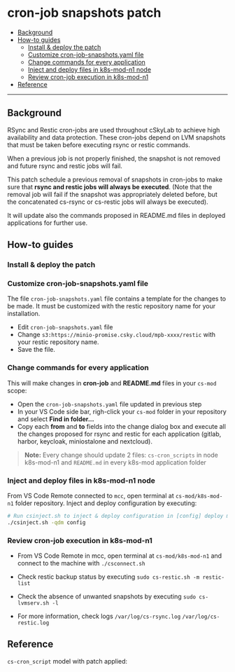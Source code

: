 # cron-job snapshots patch <!-- omit in toc -->

- [Background](#background)
- [How-to guides](#how-to-guides)
  - [Install & deploy the patch](#install--deploy-the-patch)
  - [Customize cron-job-snapshots.yaml file](#customize-cron-job-snapshotsyaml-file)
  - [Change commands for every application](#change-commands-for-every-application)
  - [Inject and deploy files in k8s-mod-n1 node](#inject-and-deploy-files-in-k8s-mod-n1-node)
  - [Review cron-job execution in k8s-mod-n1](#review-cron-job-execution-in-k8s-mod-n1)
- [Reference](#reference)

---

## Background

RSync and Restic cron-jobs are used throughout cSkyLab to achieve high availability and data protection. These cron-jobs depend on LVM snapshots that must be taken before executing rsync or restic commands.

When a previous job is not properly finished, the snapshot is not removed and future rsync and restic jobs will fail.

This patch schedule a previous removal of snapshots in cron-jobs to make sure that **rsync and restic jobs will always be executed**. (Note that the removal job will fail if the snapshot was appropriately deleted before, but the concatenated cs-rsync or cs-restic jobs will always be executed).

It will update also the commands proposed in README.md files in deployed applications for further use.

## How-to guides

### Install & deploy the patch

### Customize cron-job-snapshots.yaml file

The file `cron-job-snapshots.yaml` file contains a template for the changes to be made. It must be customized with the restic repository name for your installation.

- Edit `cron-job-snapshots.yaml` file
- Change `s3:https://minio-promise.csky.cloud/mpb-xxxx/restic` with your restic repository name.
- Save the file.

### Change commands for every application

This will make changes in **cron-job** and **README.md** files in your `cs-mod` scope:

- Open the `cron-job-snapshots.yaml` file updated in previous step
- In your VS Code side bar, righ-click your `cs-mod` folder in your repository and select **Find in folder...**
- Copy each **from** and **to** fields into the change dialog box and execute all the changes proposed for rsync and restic for each application (gitlab, harbor, keycloak, miniostalone and nextcloud).

>**Note:** Every change should update 2 files: `cs-cron_scripts` in node k8s-mod-n1 and `README.md` in every k8s-mod application folder

### Inject and deploy files in k8s-mod-n1 node

From VS Code Remote connected to `mcc`, open  terminal at `cs-mod/k8s-mod-n1` folder repository. Inject and deploy configuration by executing:

```bash
# Run csinject.sh to inject & deploy configuration in [config] deploy mode (default)
./csinject.sh -qdm config
```

### Review cron-job execution in k8s-mod-n1

- From VS Code Remote in mcc, open terminal at `cs-mod/k8s-mod-n1` and connect to the machine with `./csconnect.sh`

- Check restic backup status by executing `sudo cs-restic.sh -m restic-list`
- Check the absence of unwanted snapshots by executing `sudo cs-lvmserv.sh -l`
- For more information, check logs `/var/log/cs-rsync.log` `/var/log/cs-restic.log`

## Reference

`cs-cron_script` model with patch applied:
